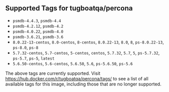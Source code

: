 ## Supported Tags for tugboatqa/percona

* `psmdb-4.4.3`, `psmdb-4.4`
* `psmdb-4.2.12`, `psmdb-4.2`
* `psmdb-4.0.22`, `psmdb-4.0`
* `psmdb-3.6.21`, `psmdb-3.6`
* `8.0.22-13-centos`, `8.0-centos`, `8-centos`, `8.0.22-13`, `8.0`, `8`, `ps-8.0.22-13`, `ps-8.0`, `ps-8`
* `5.7.32-centos`, `5.7-centos`, `5-centos`, `centos`, `5.7.32`, `5.7`, `5`, `ps-5.7.32`, `ps-5.7`, `ps-5`, `latest`
* `5.6.50-centos`, `5.6-centos`, `5.6.50`, `5.6`, `ps-5.6.50`, `ps-5.6`

The above tags are currently supported. Visit https://hub.docker.com/r/tugboatqa/percona/tags/ to see a list of all available tags for this image, including those that are no longer supported.
